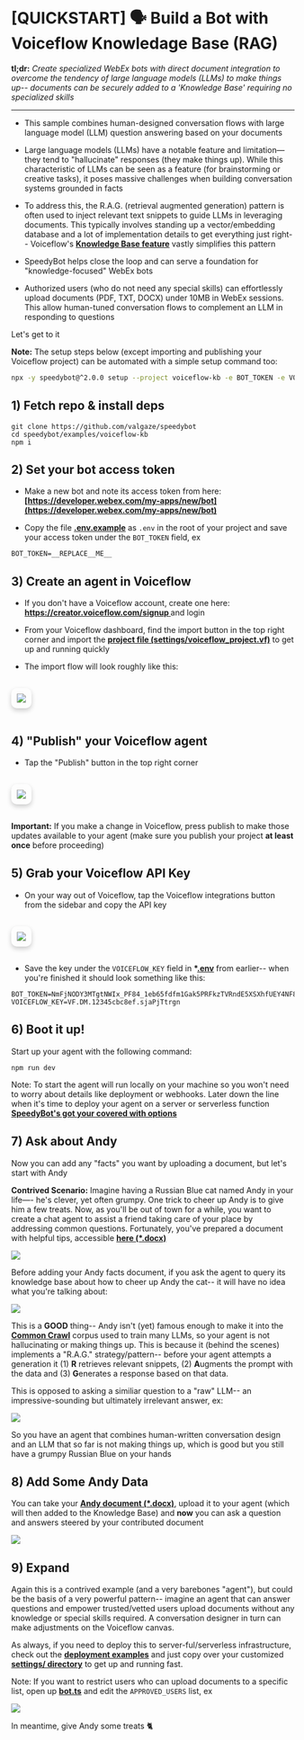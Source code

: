# [QUICKSTART] 🗣 Build a Bot with Voiceflow Knowledage Base (RAG)

**tl;dr:** _Create specialized WebEx bots with direct document integration to overcome the tendency of large language models (LLMs) to make things up-- documents can be securely added to a 'Knowledge Base' requiring no specialized skills_

---

- This sample combines human-designed conversation flows with large language model (LLM) question answering based on your documents

- Large language models (LLMs) have a notable feature and limitation—they tend to "hallucinate" responses (they make things up). While this characteristic of LLMs can be seen as a feature (for brainstorming or creative tasks), it poses massive challenges when building conversation systems grounded in facts

- To address this, the R.A.G. (retrieval augmented generation) pattern is often used to inject relevant text snippets to guide LLMs in leveraging documents. This typically involves standing up a vector/embedding database and a lot of implementation details to get everything just right-- Voiceflow's **[Knowledge Base feature](https://www.voiceflow.com/product/knowledge-base)** vastly simplifies this pattern

- SpeedyBot helps close the loop and can serve a foundation for "knowledge-focused" WebEx bots

- Authorized users (who do not need any special skills) can effortlessly upload documents (PDF, TXT, DOCX) under 10MB in WebEx sessions. This allow human-tuned conversation flows to complement an LLM in responding to questions

Let's get to it

**Note:** The setup steps below (except importing and publishing your Voiceflow project) can be automated with a simple setup command too:

```sh
npx -y speedybot@^2.0.0 setup --project voiceflow-kb -e BOT_TOKEN -e VOICEFLOW_API_KEY --install --boot
```

## 1) Fetch repo & install deps

```
git clone https://github.com/valgaze/speedybot
cd speedybot/examples/voiceflow-kb
npm i
```

## 2) Set your bot access token

- Make a new bot and note its access token from here: **[https://developer.webex.com/my-apps/new/bot](https://developer.webex.com/my-apps/new/bot)**

- Copy the file **[.env.example](https://github.com/valgaze/speedybot/blob/v2/examples/voiceflow-kb/.env.example)** as `.env` in the root of your project and save your access token under the `BOT_TOKEN` field, ex

```
BOT_TOKEN=__REPLACE__ME__
```

## 3) Create an agent in Voiceflow

- If you don't have a Voiceflow account, create one here: **[https://creator.voiceflow.com/signup
  ](https://creator.voiceflow.com/signup)** and login

- From your Voiceflow dashboard, find the import button in the top right corner and import the **[project file (settings/voiceflow_project.vf)](https://github.com/valgaze/speedybot/blob/v2/examples/voiceflow-kb/settings/voiceflow_project.vf)** to get up and running quickly

- The import flow will look roughly like this:

<img src="https://raw.githubusercontent.com/valgaze/speedybot-utils/main/assets/various/voiceflow_import.gif?raw=true"
    style="
        margin: 1rem 0px;
        display: inline-block;
        max-width: 100%;
        height: auto;
        border-radius: 10px;
        box-shadow: 0 4px 8px rgba(0, 0, 0, 0.2);
        padding: 10px;
"/>

## 4) "Publish" your Voiceflow agent

- Tap the "Publish" button in the top right corner

<img src="https://raw.githubusercontent.com/valgaze/speedybot-utils/main/assets/various/voiceflow_publish.gif?raw=true"
    style="
        margin: 1rem 0px;
        display: inline-block;
        max-width: 100%;
        height: auto;
        border-radius: 10px;
        box-shadow: 0 4px 8px rgba(0, 0, 0, 0.2);
        padding: 10px;
"/>

**Important:** If you make a change in Voiceflow, press publish to make those updates available to your agent (make sure you publish your project **at least once** before proceeding)

## 5) Grab your Voiceflow API Key

- On your way out of Voiceflow, tap the Voiceflow integrations button from the sidebar and copy the API key

<img src="https://raw.githubusercontent.com/valgaze/speedybot-utils/main/assets/various/voiceflow_get_key.gif?raw=true"
    style="
        margin: 1rem 0px;
        display: inline-block;
        max-width: 100%;
        height: auto;
        border-radius: 10px;
        box-shadow: 0 4px 8px rgba(0, 0, 0, 0.2);
        padding: 10px;
"/>

- Save the key under the `VOICEFLOW_KEY` field in **\*[.env](https://github.com/valgaze/speedybot/blob/v2/examples/voiceflow-kb/.env.example)** from earlier-- when you're finished it should look something like this:

```
BOT_TOKEN=NmFjNODY3MTgtNWIx_PF84_1eb65fdfm1Gak5PRFkzTVRndE5XSXhfUEY4NF8xZWI2NWZkZi05NjQzLTQxN2YtOTk3
VOICEFLOW_KEY=VF.DM.12345cbc8ef.sjaPjTtrgn
```

## 6) Boot it up!

Start up your agent with the following command:

```
npm run dev
```

Note: To start the agent will run locally on your machine so you won't need to worry about details like deployment or webhooks. Later down the line when it's time to deploy your agent on a server or serverless function **[SpeedyBot's got your covered with options](./../index.md)**

## 7) Ask about Andy

Now you can add any "facts" you want by uploading a document, but let's start with Andy

**Contrived Scenario:** Imagine having a Russian Blue cat named Andy in your life—- he's clever, yet often grumpy. One trick to cheer up Andy is to give him a few treats. Now, as you'll be out of town for a while, you want to create a chat agent to assist a friend taking care of your place by addressing common questions. Fortunately, you've prepared a document with helpful tips, accessible **[here (\*.docx)](https://github.com/valgaze/speedybot/blob/v2/examples/voiceflow-kb/settings/doc_samples/my_cat.docx)**

<img src="https://raw.githubusercontent.com/valgaze/speedybot-utils/main/assets/various/andy.png" />

Before adding your Andy facts document, if you ask the agent to query its knowledge base about how to cheer up Andy the cat-- it will have no idea what you're talking about:

<img src="https://raw.githubusercontent.com/valgaze/speedybot-utils/main/assets/various/andy_rag_no_info.gif" />

This is a **GOOD** thing-- Andy isn't (yet) famous enough to make it into the **[Common Crawl](https://commoncrawl.org)** corpus used to train many LLMs, so your agent is not hallucinating or making things up. This is because it (behind the scenes) implements a "R.A.G." strategy/pattern-- before your agent attempts a generation it (1) **R** retrieves relevant snippets, (2) **A**ugments the prompt with the data and (3) **G**enerates a response based on that data.

This is opposed to asking a similiar question to a "raw" LLM-- an impressive-sounding but ultimately irrelevant answer, ex:

<img src="https://raw.githubusercontent.com/valgaze/speedybot-utils/main/assets/various/andy_hallucinate.png" />

So you have an agent that combines human-written conversation design and an LLM that so far is not making things up, which is good but you still have a grumpy Russian Blue on your hands

## 8) Add Some Andy Data

You can take your **[Andy document (\*.docx)](https://github.com/valgaze/speedybot/blob/v2/examples/voiceflow-kb/settings/doc_samples/my_cat.docx)**, upload it to your agent (which will then added to the Knowledge Base) and **now** you can ask a question and answers steered by your contributed document

<img src="https://raw.githubusercontent.com/valgaze/speedybot-utils/main/assets/various/andy_rag_add_doc.gif" />

## 9) Expand

Again this is a contrived example (and a very barebones "agent"), but could be the basis of a very powerful pattern-- imagine an agent that can answer questions and empower trusted/vetted users upload documents without any knowledge or special skills required. A conversation designer in turn can make adjustments on the Voiceflow canvas.

As always, if you need to deploy this to server-ful/serverless infrastructure, check out the **[deployment examples](./../index.md)** and just copy over your customized **[settings/ directory](https://github.com/valgaze/speedybot/blob/v2/examples/voiceflow-kb/settings)** to get up and running fast.

Note: If you want to restrict users who can upload documents to a specific list, open up **[bot.ts](https://github.com/valgaze/speedybot/blob/v2/examples/voiceflow-kb/settings/bot.ts)** and edit the `APPROVED_USERS` list, ex

<img src="https://raw.githubusercontent.com/valgaze/speedybot-utils/main/assets/various/approved_users.gif" />

In meantime, give Andy some treats 🐈‍

<script setup>
import { useData } from 'vitepress'
import { useCustomStore } from "./../../.vitepress/util/store";
const { isDark } = useData()
const store = useCustomStore()
</script>
